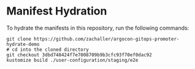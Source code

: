 # Manifest Hydration

To hydrate the manifests in this repository, run the following commands:

```shell
git clone https://github.com/zachaller/argocon-gitops-promoter-hydrate-demo
# cd into the cloned directory
git checkout 3dbd748424f7e7008709b9b3cfc93f70ef0dac92
kustomize build ./user-configuration/staging/e2e
```
